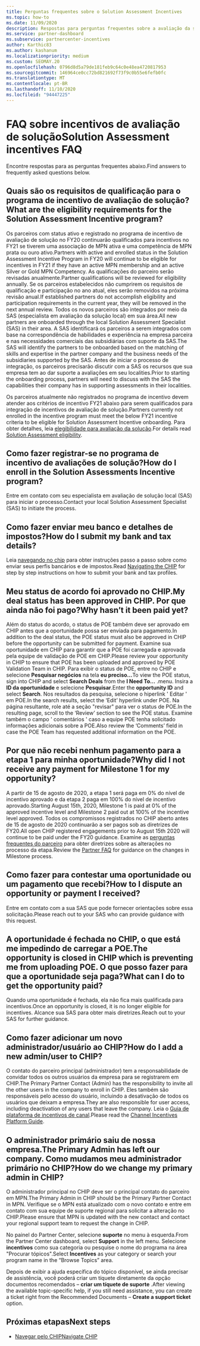 ```yaml
---
title: Perguntas frequentes sobre o Solution Assessment Incentives
ms.topic: how-to
ms.date: 11/09/2020
description: Respostas para perguntas frequentes sobre a avaliação da solução
ms.service: partner-dashboard
ms.subservice: partnercenter-incentives
author: Karthic83
ms.author: kashanum
ms.localizationpriority: medium
ms.custom: SEOMAY.20
ms.openlocfilehash: 0796d8d5a79de181feb9c64c0e48ea4720817953
ms.sourcegitcommit: 146964ce0cc72bd821692f73f9c0b55e6fefb0fc
ms.translationtype: MT
ms.contentlocale: pt-BR
ms.lasthandoff: 11/10/2020
ms.locfileid: "94447225"
---
```

# <a name="solution-assessment-incentives-faq"></a><span data-ttu-id="444c6-103">FAQ sobre incentivos de avaliação de solução</span><span class="sxs-lookup"><span data-stu-id="444c6-103">Solution Assessment incentives FAQ</span></span>

<span data-ttu-id="444c6-104">Encontre respostas para as perguntas frequentes abaixo.</span><span class="sxs-lookup"><span data-stu-id="444c6-104">Find answers to frequently asked questions below.</span></span>

## <a name="what-are-the-eligibility-requirements-for-the-solution-assessment-incentive-program"></a><span data-ttu-id="444c6-105">Quais são os requisitos de qualificação para o programa de incentivo de avaliação de solução?</span><span class="sxs-lookup"><span data-stu-id="444c6-105">What are the eligibility requirements for the Solution Assessment Incentive program?</span></span>

<span data-ttu-id="444c6-106">Os parceiros com status ativo e registrado no programa de incentivo de avaliação de solução no FY20 continuarão qualificados para incentivos no FY21 se tiverem uma associação de MPN ativa e uma competência de MPN prata ou ouro ativo.</span><span class="sxs-lookup"><span data-stu-id="444c6-106">Partners with active and enrolled status in the Solution Assessment Incentive Program in FY20 will continue to be eligible for incentives in FY21 if they have an active MPN membership and an active Silver or Gold MPN Competency.</span></span> <span data-ttu-id="444c6-107">As qualificações do parceiro serão revisadas anualmente.</span><span class="sxs-lookup"><span data-stu-id="444c6-107">Partner qualifications will be reviewed for eligibility annually.</span></span>  <span data-ttu-id="444c6-108">Se os parceiros estabelecidos não cumprirem os requisitos de qualificação e participação no ano atual, eles serão removidos na próxima revisão anual.</span><span class="sxs-lookup"><span data-stu-id="444c6-108">If established partners do not accomplish eligibility and participation requirements in the current year, they will be removed in the next annual review.</span></span>  <span data-ttu-id="444c6-109">Todos os novos parceiros são integrados por meio da SAS (especialista em avaliação da solução local) em sua área.</span><span class="sxs-lookup"><span data-stu-id="444c6-109">All new partners are onboarded through the local Solution Assessment Specialist (SAS) in their area.</span></span>  <span data-ttu-id="444c6-110">A SAS identificará os parceiros a serem integrados com base na correspondência de habilidades e experiência na empresa parceira e nas necessidades comerciais das subsidiárias com suporte da SAS.</span><span class="sxs-lookup"><span data-stu-id="444c6-110">The SAS will identify the partners to be onboarded based on the matching of skills and expertise in the partner company and the business needs of the subsidiaries supported by the SAS.</span></span>
<span data-ttu-id="444c6-111">Antes de iniciar o processo de integração, os parceiros precisarão discutir com a SAS os recursos que sua empresa tem ao dar suporte a avaliações em seu localities.</span><span class="sxs-lookup"><span data-stu-id="444c6-111">Prior to starting the onboarding process, partners will need to discuss with the SAS the capabilities their company has in supporting assessments in their localities.</span></span> 

<span data-ttu-id="444c6-112">Os parceiros atualmente não registrados no programa de incentivo devem atender aos critérios de incentivo FY21 abaixo para serem qualificados para integração de incentivos de avaliação de solução.</span><span class="sxs-lookup"><span data-stu-id="444c6-112">Partners currently not enrolled in the incentive program must meet the below FY21 incentive criteria to be eligible for Solution Assessment Incentive onboarding.</span></span> <span data-ttu-id="444c6-113">Para obter detalhes, leia [elegibilidade para avaliação da solução](chip-solutions-assessment-eligible.md).</span><span class="sxs-lookup"><span data-stu-id="444c6-113">For details read [Solution Assessment eligibility](chip-solutions-assessment-eligible.md).</span></span>

## <a name="how-do-i-enroll-in-the-solution-assessments-incentive-program"></a><span data-ttu-id="444c6-114">Como fazer registrar-se no programa de incentivo de avaliações de solução?</span><span class="sxs-lookup"><span data-stu-id="444c6-114">How do I enroll in the Solution Assessments Incentive program?</span></span>

<span data-ttu-id="444c6-115">Entre em contato com seu especialista em avaliação de solução local (SAS) para iniciar o processo.</span><span class="sxs-lookup"><span data-stu-id="444c6-115">Contact your local Solution Assessment Specialist (SAS) to initiate the process.</span></span>

## <a name="how-do-i-submit-my-bank-and-tax-details"></a><span data-ttu-id="444c6-116">Como fazer enviar meu banco e detalhes de impostos?</span><span class="sxs-lookup"><span data-stu-id="444c6-116">How do I submit my bank and tax details?</span></span>

<span data-ttu-id="444c6-117">Leia [navegando no chip](chip-intro.md) para obter instruções passo a passo sobre como enviar seus perfis bancários e de impostos.</span><span class="sxs-lookup"><span data-stu-id="444c6-117">Read [Navigating the CHIP](chip-intro.md) for step by step instructions on how to submit your bank and tax profiles.</span></span>

## <a name="my-deal-status-has-been-approved-in-chip-why-hasnt-it-been-paid-yet"></a><span data-ttu-id="444c6-118">Meu status de acordo foi aprovado no CHIP.</span><span class="sxs-lookup"><span data-stu-id="444c6-118">My deal status has been approved in CHIP.</span></span> <span data-ttu-id="444c6-119">Por que ainda não foi pago?</span><span class="sxs-lookup"><span data-stu-id="444c6-119">Why hasn’t it been paid yet?</span></span>

<span data-ttu-id="444c6-120">Além do status do acordo, o status de POE também deve ser aprovado em CHIP antes que a oportunidade possa ser enviada para pagamento.</span><span class="sxs-lookup"><span data-stu-id="444c6-120">In addition to the deal status, the POE status must also be approved in CHIP before the opportunity can be submitted for payment.</span></span> <span data-ttu-id="444c6-121">Examine sua oportunidade em CHIP para garantir que a POE foi carregada e aprovada pela equipe de validação de POE em CHIP.</span><span class="sxs-lookup"><span data-stu-id="444c6-121">Please review your opportunity in CHIP to ensure that POE has been uploaded and approved by POE Validation Team in CHIP.</span></span> <span data-ttu-id="444c6-122">Para exibir o status de POE, entre no CHIP e selecione **Pesquisar negócios** na tela **eu preciso...**</span><span class="sxs-lookup"><span data-stu-id="444c6-122">To view the POE status, sign into CHIP and select **Search Deals** from the **I Need To…**</span></span> <span data-ttu-id="444c6-123">.</span><span class="sxs-lookup"><span data-stu-id="444c6-123">menu.</span></span> <span data-ttu-id="444c6-124">Insira a **ID da oportunidade** e selecione **Pesquisar**.</span><span class="sxs-lookup"><span data-stu-id="444c6-124">Enter the **opportunity ID** and select **Search**.</span></span> <span data-ttu-id="444c6-125">Nos resultados da pesquisa, selecione o hiperlink ' Editar ' em POE.</span><span class="sxs-lookup"><span data-stu-id="444c6-125">In the search results, select the ‘Edit’ hyperlink under POE.</span></span> <span data-ttu-id="444c6-126">Na página resultante, role até a seção "revisar" para ver o status de POE.</span><span class="sxs-lookup"><span data-stu-id="444c6-126">In the resulting page, scroll to the ‘Review’ section to see the POE status.</span></span> <span data-ttu-id="444c6-127">Examine também o campo ' comentários ' caso a equipe POE tenha solicitado informações adicionais sobre a POE.</span><span class="sxs-lookup"><span data-stu-id="444c6-127">Also review the ‘Comments’ field in case the POE Team has requested additional information on the POE.</span></span>

## <a name="why-did-i-not-receive-any-payment-for-milestone-1-for-my-opportunity"></a><span data-ttu-id="444c6-128">Por que não recebi nenhum pagamento para a etapa 1 para minha oportunidade?</span><span class="sxs-lookup"><span data-stu-id="444c6-128">Why did I not receive any payment for Milestone 1 for my opportunity?</span></span>

<span data-ttu-id="444c6-129">A partir de 15 de agosto de 2020, a etapa 1 será paga em 0% do nível de incentivo aprovado e da etapa 2 paga em 100% do nível de incentivo aprovado.</span><span class="sxs-lookup"><span data-stu-id="444c6-129">Starting August 15th, 2020, Milestone 1 is paid at 0% of the approved incentive level and Milestone 2 paid out at 100% of the incentive level approved.</span></span> <span data-ttu-id="444c6-130">Todos os compromissos registrados no CHIP aberto antes de 15 de agosto de 2020 continuarão a ser pagos sob as diretrizes de FY20.</span><span class="sxs-lookup"><span data-stu-id="444c6-130">All open CHIP registered engagements prior to August 15th 2020 will continue to be paid under the FY20 guidance.</span></span> <span data-ttu-id="444c6-131">Examine as [perguntas frequentes do parceiro](https://assetsprod.microsoft.com/solution-assessment-incentive-program-faq.pdf) para obter diretrizes sobre as alterações no processo da etapa.</span><span class="sxs-lookup"><span data-stu-id="444c6-131">Review the [Partner FAQ](https://assetsprod.microsoft.com/solution-assessment-incentive-program-faq.pdf) for guidance on the changes in Milestone process.</span></span>

## <a name="how-to-i-dispute-an-opportunity-or-payment-i-received"></a><span data-ttu-id="444c6-132">Como fazer para contestar uma oportunidade ou um pagamento que recebi?</span><span class="sxs-lookup"><span data-stu-id="444c6-132">How to I dispute an opportunity or payment I received?</span></span>

<span data-ttu-id="444c6-133">Entre em contato com a sua SAS que pode fornecer orientações sobre essa solicitação.</span><span class="sxs-lookup"><span data-stu-id="444c6-133">Please reach out to your SAS who can provide guidance with this request.</span></span>

## <a name="the-opportunity-is-closed-in-chip-which-is-preventing-me-from-uploading-poe-what-can-i-do-to-get-the-opportunity-paid"></a><span data-ttu-id="444c6-134">A oportunidade é fechada no CHIP, o que está me impedindo de carregar a POE.</span><span class="sxs-lookup"><span data-stu-id="444c6-134">The opportunity is closed in CHIP which is preventing me from uploading POE.</span></span> <span data-ttu-id="444c6-135">O que posso fazer para que a oportunidade seja paga?</span><span class="sxs-lookup"><span data-stu-id="444c6-135">What can I do to get the opportunity paid?</span></span>

<span data-ttu-id="444c6-136">Quando uma oportunidade é fechada, ela não fica mais qualificada para incentivos.</span><span class="sxs-lookup"><span data-stu-id="444c6-136">Once an opportunity is closed, it is no longer eligible for incentives.</span></span> <span data-ttu-id="444c6-137">Alcance sua SAS para obter mais diretrizes.</span><span class="sxs-lookup"><span data-stu-id="444c6-137">Reach out to your SAS for further guidance.</span></span>

## <a name="how-do-i-add-a-new-adminuser-to-chip"></a><span data-ttu-id="444c6-138">Como fazer adicionar um novo administrador/usuário ao CHIP?</span><span class="sxs-lookup"><span data-stu-id="444c6-138">How do I add a new admin/user to CHIP?</span></span>

<span data-ttu-id="444c6-139">O contato do parceiro principal (administrador) tem a responsabilidade de convidar todos os outros usuários da empresa para se registrarem em CHIP.</span><span class="sxs-lookup"><span data-stu-id="444c6-139">The Primary Partner Contact (Admin) has the responsibility to invite all the other users in the company to enroll in CHIP.</span></span> <span data-ttu-id="444c6-140">Eles também são responsáveis pelo acesso do usuário, incluindo a desativação de todos os usuários que deixam a empresa.</span><span class="sxs-lookup"><span data-stu-id="444c6-140">They are also responsible for user access, including deactivation of any users that leave the company.</span></span> <span data-ttu-id="444c6-141">Leia o [Guia de plataforma de incentivos de canal](chip-intro.md).</span><span class="sxs-lookup"><span data-stu-id="444c6-141">Please read the [Channel Incentives Platform Guide](chip-intro.md).</span></span>

## <a name="the-primary-admin-has-left-our-company-how-do-we-change-my-primary-admin-in-chip"></a><span data-ttu-id="444c6-142">O administrador primário saiu de nossa empresa.</span><span class="sxs-lookup"><span data-stu-id="444c6-142">The Primary Admin has left our company.</span></span> <span data-ttu-id="444c6-143">Como mudamos meu administrador primário no CHIP?</span><span class="sxs-lookup"><span data-stu-id="444c6-143">How do we change my primary admin in CHIP?</span></span>

<span data-ttu-id="444c6-144">O administrador principal no CHIP deve ser o principal contato do parceiro em MPN.</span><span class="sxs-lookup"><span data-stu-id="444c6-144">The Primary Admin in CHIP should be the Primary Partner Contact in MPN.</span></span> <span data-ttu-id="444c6-145">Verifique se o MPN está atualizado com o novo contato e entre em contato com sua equipe de suporte regional para solicitar a alteração no CHIP.</span><span class="sxs-lookup"><span data-stu-id="444c6-145">Please ensure that MPN is updated with the new contact and contact your regional support team to request the change in CHIP.</span></span>

<span data-ttu-id="444c6-146">No painel do Partner Center, selecione **suporte** no menu à esquerda.</span><span class="sxs-lookup"><span data-stu-id="444c6-146">From the Partner Center dashboard, select **Support** in the left menu.</span></span> <span data-ttu-id="444c6-147">Selecione **incentivos** como sua categoria ou pesquise o nome do programa na área "Procurar tópicos".</span><span class="sxs-lookup"><span data-stu-id="444c6-147">Select **Incentives** as your category or search your program name in the “Browse Topics” area.</span></span>

<span data-ttu-id="444c6-148">Depois de exibir a ajuda específica do tópico disponível, se ainda precisar de assistência, você poderá criar um tíquete diretamente da opção documentos recomendados – **criar um tíquete de suporte** .</span><span class="sxs-lookup"><span data-stu-id="444c6-148">After viewing the available topic-specific help, if you still need assistance, you can create a ticket right from the Recommended Documents – **Create a support ticket** option.</span></span>

## <a name="next-steps"></a><span data-ttu-id="444c6-149">Próximas etapas</span><span class="sxs-lookup"><span data-stu-id="444c6-149">Next steps</span></span>

- [<span data-ttu-id="444c6-150">Navegar pelo CHIP</span><span class="sxs-lookup"><span data-stu-id="444c6-150">Navigate CHIP</span></span>](chip-intro.md)
